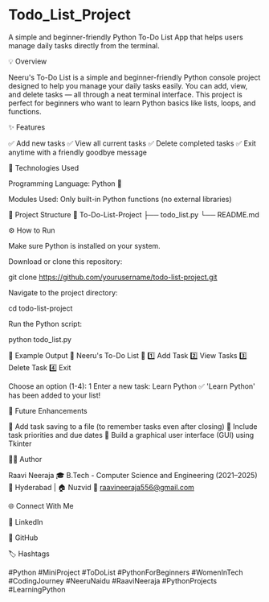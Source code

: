 # Todo_List_Project
A simple and beginner-friendly Python To-Do List App that helps users manage daily tasks directly from the terminal.

💡 Overview

Neeru's To-Do List is a simple and beginner-friendly Python console project designed to help you manage your daily tasks easily.
You can add, view, and delete tasks — all through a neat terminal interface.
This project is perfect for beginners who want to learn Python basics like lists, loops, and functions.

✨ Features

✅ Add new tasks
✅ View all current tasks
✅ Delete completed tasks
✅ Exit anytime with a friendly goodbye message

🧰 Technologies Used

Programming Language: Python 🐍

Modules Used: Only built-in Python functions (no external libraries)

📁 Project Structure
📂 To-Do-List-Project
 ├── todo_list.py
 └── README.md

⚙️ How to Run

Make sure Python is installed on your system.

Download or clone this repository:

git clone https://github.com/yourusername/todo-list-project.git


Navigate to the project directory:

cd todo-list-project


Run the Python script:

python todo_list.py

🧾 Example Output
💖 Neeru's To-Do List 💖
1️⃣ Add Task
2️⃣ View Tasks
3️⃣ Delete Task
4️⃣ Exit

Choose an option (1-4): 1
Enter a new task: Learn Python
✅ 'Learn Python' has been added to your list!

🚀 Future Enhancements

🌸 Add task saving to a file (to remember tasks even after closing)
🌸 Include task priorities and due dates
🌸 Build a graphical user interface (GUI) using Tkinter

👩‍💻 Author

Raavi Neeraja
🎓 B.Tech - Computer Science and Engineering (2021–2025)
📍 Hyderabad | 🏠 Nuzvid
📧 raavineeraja556@gmail.com

🌐 Connect With Me

💼 LinkedIn

🐙 GitHub

🏷️ Hashtags

#Python #MiniProject #ToDoList #PythonForBeginners #WomenInTech #CodingJourney #NeeruNaidu #RaaviNeeraja #PythonProjects #LearningPython
